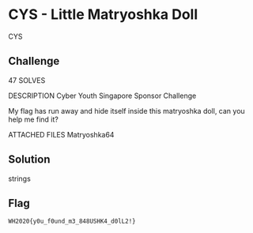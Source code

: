# CYS - Little Matryoshka Doll
CYS

## Challenge 

47 SOLVES

DESCRIPTION
Cyber Youth Singapore Sponsor Challenge

My flag has run away and hide itself inside this matryoshka doll, can you help me find it?


ATTACHED FILES
Matryoshka64


## Solution

strings


## Flag

	WH2020{y0u_f0und_m3_848USHK4_d0lL2!}
